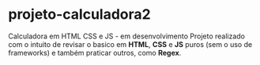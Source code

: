 # projeto-calculadora2
Calculadora em HTML CSS e JS - em desenvolvimento 
Projeto realizado com o intuito de revisar o basico em <strong>HTML</strong>, <strong>CSS</strong> e <strong>JS</strong>
puros (sem o uso de frameworks) e também praticar outros, como <strong>Regex</strong>.

